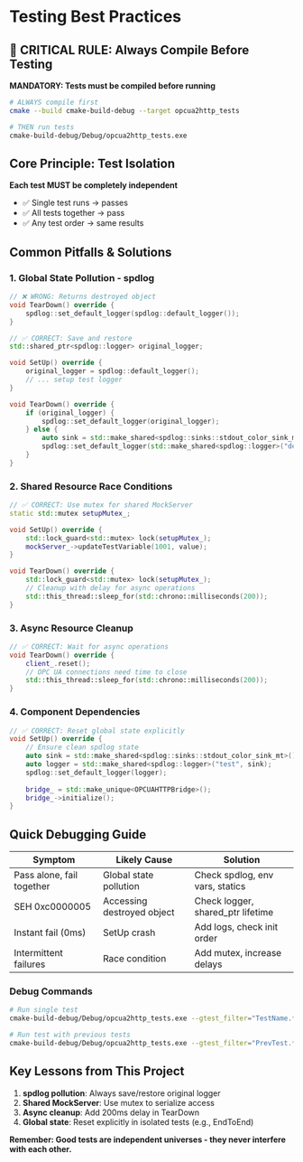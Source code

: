 # Testing Best Practices

## 🚨 CRITICAL RULE: Always Compile Before Testing

**MANDATORY: Tests must be compiled before running**

```bash
# ALWAYS compile first
cmake --build cmake-build-debug --target opcua2http_tests

# THEN run tests
cmake-build-debug/Debug/opcua2http_tests.exe
```

## Core Principle: Test Isolation

**Each test MUST be completely independent**

- ✅ Single test runs → passes
- ✅ All tests together → pass
- ✅ Any test order → same results

## Common Pitfalls & Solutions

### 1. Global State Pollution - spdlog

```cpp
// ❌ WRONG: Returns destroyed object
void TearDown() override {
    spdlog::set_default_logger(spdlog::default_logger());
}

// ✅ CORRECT: Save and restore
std::shared_ptr<spdlog::logger> original_logger;

void SetUp() override {
    original_logger = spdlog::default_logger();
    // ... setup test logger
}

void TearDown() override {
    if (original_logger) {
        spdlog::set_default_logger(original_logger);
    } else {
        auto sink = std::make_shared<spdlog::sinks::stdout_color_sink_mt>();
        spdlog::set_default_logger(std::make_shared<spdlog::logger>("default", sink));
    }
}
```

### 2. Shared Resource Race Conditions

```cpp
// ✅ CORRECT: Use mutex for shared MockServer
static std::mutex setupMutex_;

void SetUp() override {
    std::lock_guard<std::mutex> lock(setupMutex_);
    mockServer_->updateTestVariable(1001, value);
}

void TearDown() override {
    std::lock_guard<std::mutex> lock(setupMutex_);
    // Cleanup with delay for async operations
    std::this_thread::sleep_for(std::chrono::milliseconds(200));
}
```

### 3. Async Resource Cleanup

```cpp
// ✅ CORRECT: Wait for async operations
void TearDown() override {
    client_.reset();
    // OPC UA connections need time to close
    std::this_thread::sleep_for(std::chrono::milliseconds(200));
}
```

### 4. Component Dependencies

```cpp
// ✅ CORRECT: Reset global state explicitly
void SetUp() override {
    // Ensure clean spdlog state
    auto sink = std::make_shared<spdlog::sinks::stdout_color_sink_mt>();
    auto logger = std::make_shared<spdlog::logger>("test", sink);
    spdlog::set_default_logger(logger);
    
    bridge_ = std::make_unique<OPCUAHTTPBridge>();
    bridge_->initialize();
}
```

## Quick Debugging Guide

| Symptom | Likely Cause | Solution |
|---------|-------------|----------|
| Pass alone, fail together | Global state pollution | Check spdlog, env vars, statics |
| SEH 0xc0000005 | Accessing destroyed object | Check logger, shared_ptr lifetime |
| Instant fail (0ms) | SetUp crash | Add logs, check init order |
| Intermittent failures | Race condition | Add mutex, increase delays |

### Debug Commands

```bash
# Run single test
cmake-build-debug/Debug/opcua2http_tests.exe --gtest_filter="TestName.*"

# Run test with previous tests
cmake-build-debug/Debug/opcua2http_tests.exe --gtest_filter="PrevTest.*:FailTest.*"
```

## Key Lessons from This Project

1. **spdlog pollution**: Always save/restore original logger
2. **Shared MockServer**: Use mutex to serialize access
3. **Async cleanup**: Add 200ms delay in TearDown
4. **Global state**: Reset explicitly in isolated tests (e.g., EndToEnd)

**Remember: Good tests are independent universes - they never interfere with each other.**
